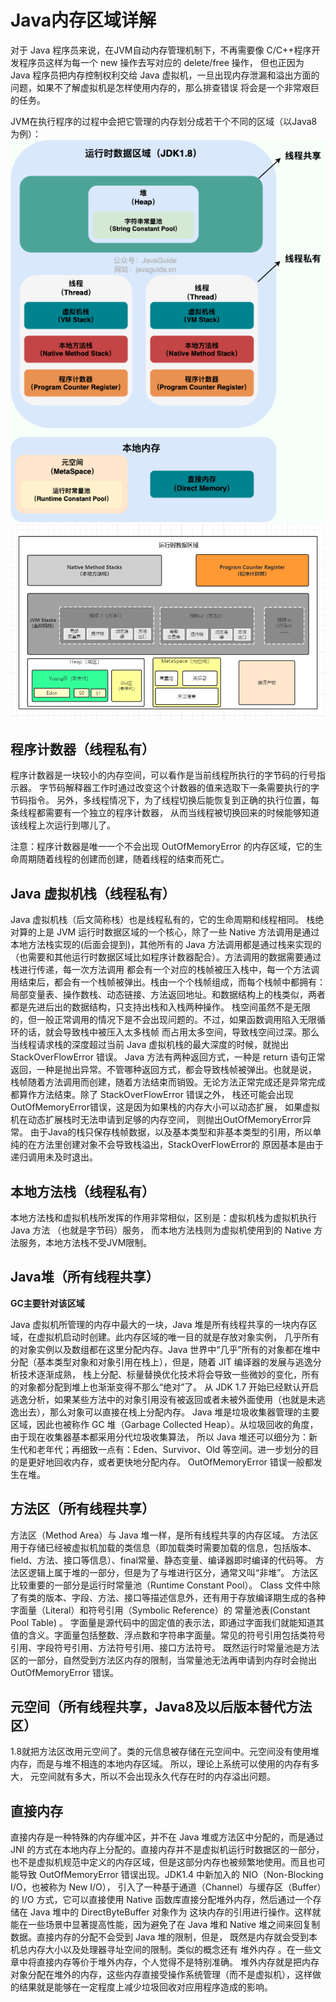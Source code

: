 # Java内存区域详解

对于 Java 程序员来说，在JVM自动内存管理机制下，不再需要像 C/C++程序开发程序员这样为每一个 new 操作去写对应的 delete/free 操作， 
但也正因为 Java 程序员把内存控制权利交给 Java 虚拟机，一旦出现内存泄漏和溢出方面的问题，如果不了解虚拟机是怎样使用内存的，那么排查错误
将会是一个非常艰巨的任务。

JVM在执行程序的过程中会把它管理的内存划分成若干个不同的区域（以Java8为例）：
![java-runtime-data-areas](res/java-runtime-data-areas-jdk1.8.png)
![java-runtime-data-areas](res/java-runtime-data-areas-jdk1.8-detail.png)

## 程序计数器（线程私有）

程序计数器是一块较小的内存空间，可以看作是当前线程所执行的字节码的行号指示器。
字节码解释器工作时通过改变这个计数器的值来选取下一条需要执行的字节码指令。
另外，多线程情况下，为了线程切换后能恢复到正确的执行位置，每条线程都需要有一个独立的程序计数器，
从而当线程被切换回来的时候能够知道该线程上次运行到哪儿了。

注意：程序计数器是唯一一个不会出现 OutOfMemoryError 的内存区域，它的生命周期随着线程的创建而创建，随着线程的结束而死亡。

## Java 虚拟机栈（线程私有）

Java 虚拟机栈（后文简称栈）也是线程私有的，它的生命周期和线程相同。
栈绝对算的上是 JVM 运行时数据区域的一个核心，除了一些 Native 方法调用是通过本地方法栈实现的(后面会提到)，其他所有的 Java 
方法调用都是通过栈来实现的（也需要和其他运行时数据区域比如程序计数器配合）。方法调用的数据需要通过栈进行传递，每一次方法调用
都会有一个对应的栈帧被压入栈中，每一个方法调用结束后，都会有一个栈帧被弹出。栈由一个个栈帧组成，而每个栈帧中都拥有：
局部变量表、操作数栈、动态链接、方法返回地址。和数据结构上的栈类似，两者都是先进后出的数据结构，只支持出栈和入栈两种操作。
栈空间虽然不是无限的，但一般正常调用的情况下是不会出现问题的。不过，如果函数调用陷入无限循环的话，就会导致栈中被压入太多栈帧
而占用太多空间，导致栈空间过深。那么当线程请求栈的深度超过当前 Java 虚拟机栈的最大深度的时候，就抛出 StackOverFlowError 错误。
Java 方法有两种返回方式，一种是 return 语句正常返回，一种是抛出异常。不管哪种返回方式，都会导致栈帧被弹出。也就是说， 
栈帧随着方法调用而创建，随着方法结束而销毁。无论方法正常完成还是异常完成都算作方法结束。除了 StackOverFlowError 错误之外，
栈还可能会出现OutOfMemoryError错误，这是因为如果栈的内存大小可以动态扩展， 如果虚拟机在动态扩展栈时无法申请到足够的内存空间，
则抛出OutOfMemoryError异常。
由于Java的栈只保存栈帧数据，以及基本类型和非基本类型的引用，所以单纯的在方法里创建对象不会导致栈溢出，StackOverFlowError的
原因基本是由于递归调用未及时退出。

## 本地方法栈（线程私有）

本地方法栈和虚拟机栈所发挥的作用非常相似，区别是：虚拟机栈为虚拟机执行 Java 方法 （也就是字节码）服务，
而本地方法栈则为虚拟机使用到的 Native 方法服务，本地方法栈不受JVM限制。 

## Java堆（所有线程共享）

**GC主要针对该区域**

Java 虚拟机所管理的内存中最大的一块，Java 堆是所有线程共享的一块内存区域，在虚拟机启动时创建。此内存区域的唯一目的就是存放对象实例，
几乎所有的对象实例以及数组都在这里分配内存。Java 世界中“几乎”所有的对象都在堆中分配（基本类型对象和对象引用在栈上），但是，随着 JIT 
编译器的发展与逃逸分析技术逐渐成熟， 栈上分配、标量替换优化技术将会导致一些微妙的变化，所有的对象都分配到堆上也渐渐变得不那么“绝对”了。
从 JDK 1.7 开始已经默认开启逃逸分析，如果某些方法中的对象引用没有被返回或者未被外面使用（也就是未逃逸出去），那么对象可以直接在栈上分配内存。
Java 堆是垃圾收集器管理的主要区域，因此也被称作 GC 堆（Garbage Collected Heap）。从垃圾回收的角度，由于现在收集器基本都采用分代垃圾收集算法，
所以 Java 堆还可以细分为：新生代和老年代；再细致一点有：Eden、Survivor、Old 等空间。进一步划分的目的是更好地回收内存，或者更快地分配内存。
OutOfMemoryError 错误一般都发生在堆。

## 方法区（所有线程共享）

方法区（Method Area）与 Java 堆一样，是所有线程共享的内存区域。
方法区用于存储已经被虚拟机加载的类信息（即加载类时需要加载的信息，包括版本、field、方法、接口等信息）、final常量、静态变量、编译器即时编译的代码等。
方法区逻辑上属于堆的一部分，但是为了与堆进行区分，通常又叫“非堆”。
方法区比较重要的一部分是运行时常量池（Runtime Constant Pool）。
Class 文件中除了有类的版本、字段、方法、接口等描述信息外，还有用于存放编译期生成的各种字面量（Literal）和符号引用（Symbolic Reference）的 常量池表(Constant Pool Table) 。
字面量是源代码中的固定值的表示法，即通过字面我们就能知道其值的含义。字面量包括整数、浮点数和字符串字面量。常见的符号引用包括类符号引用、字段符号引用、方法符号引用、接口方法符号。
既然运行时常量池是方法区的一部分，自然受到方法区内存的限制，当常量池无法再申请到内存时会抛出 OutOfMemoryError 错误。

## 元空间（所有线程共享，Java8及以后版本替代方法区）
1.8就把方法区改用元空间了。类的元信息被存储在元空间中。元空间没有使用堆内存，而是与堆不相连的本地内存区域。
所以，理论上系统可以使用的内存有多大， 元空间就有多大，所以不会出现永久代存在时的内存溢出问题。

## 直接内存

直接内存是一种特殊的内存缓冲区，并不在 Java 堆或方法区中分配的，而是通过 JNI 的方式在本地内存上分配的。直接内存并不是虚拟机运行时数据区的一部分，
也不是虚拟机规范中定义的内存区域，但是这部分内存也被频繁地使用。而且也可能导致 OutOfMemoryError 错误出现。JDK1.4 中新加入的 NIO（Non-Blocking I/O，也被称为 New I/O），
引入了一种基于通道（Channel）与缓存区（Buffer）的 I/O 方式，它可以直接使用 Native 函数库直接分配堆外内存，然后通过一个存储在 Java 堆中的 DirectByteBuffer 对象作为
这块内存的引用进行操作。这样就能在一些场景中显著提高性能，因为避免了在 Java 堆和 Native 堆之间来回复制数据。直接内存的分配不会受到 Java 堆的限制，但是，
既然是内存就会受到本机总内存大小以及处理器寻址空间的限制。类似的概念还有 堆外内存 。在一些文章中将直接内存等价于堆外内存，个人觉得不是特别准确。
堆外内存就是把内存对象分配在堆外的内存，这些内存直接受操作系统管理（而不是虚拟机），这样做的结果就是能够在一定程度上减少垃圾回收对应用程序造成的影响。
